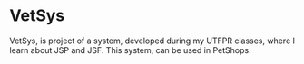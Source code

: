 # VetSys

VetSys, is project of a system, developed during my UTFPR classes, where I learn about JSP and JSF. 
This system, can be used in PetShops.
